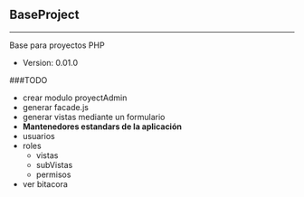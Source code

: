 BaseProject
-----------
-----------
Base para proyectos PHP
 - Version: 0.01.0

###TODO
 - crear modulo proyectAdmin
 - generar facade.js
 - generar vistas mediante un formulario
 - **Mantenedores estandars de la aplicación**
  - usuarios
  - roles
    - vistas
    - subVistas
    - permisos
  - ver bitacora